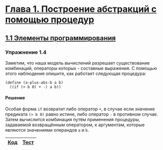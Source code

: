 # [Глава 1. Построение абстракций с помощью процедур](index.md#Глава-1-Построение-абстракций-с-помощью-процедур)
## [1.1 Элементы программирования](index.md#11-Элементы-программирования)

### Упражнение 1.4
Заметим, что наша модель вычислений разрешает существование комбинаций, операторы
которых - составные выражения. С помощью этого наблюдения опишите, как работает
следующая процедура:

```racket
(define (a-plus-abs-b a b)
  ((if (> b 0) + -) a b))
```

#### Решение
Особая форма `if` возвратит либо оператор `+`, в случае если значение предиката
`(> b 0)` равно истине, либо оператор `-` в противном случае. Затем вычислится
комбинация путём применения процедуры, задаваемой возвращённым оператором, к
аргументам, которые являются значениями операндов `a` и `b`.

[Код](../../src/chapter01/exercise_1_04.rkt) | [Тест](../../test/chapter01/exercise_1_04-test.rkt)
--- | ---
